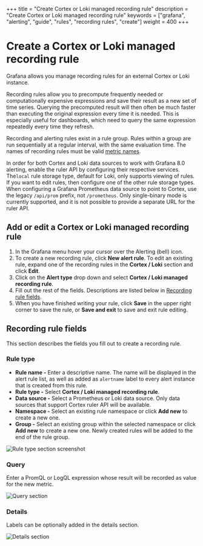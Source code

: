 +++
title = "Create Cortex or Loki managed recording rule"
description = "Create Cortex or Loki managed recording rule"
keywords = ["grafana", "alerting", "guide", "rules", "recording rules", "create"]
weight = 400
+++

# Create a Cortex or Loki managed recording rule

Grafana allows you manage recording rules for an external Cortex or Loki instance.

Recording rules allow you to precompute frequently needed or computationally expensive expressions and save their result as a new set of time series. Querying the precomputed result will then often be much faster than executing the original expression every time it is needed. This is especially useful for dashboards, which need to query the same expression repeatedly every time they refresh.

Recording and alerting rules exist in a rule group. Rules within a group are run sequentially at a regular interval, with the same evaluation time. The names of recording rules must be valid [metric names](https://prometheus.io/docs/concepts/data_model/#metric-names-and-labels). 

In order for both Cortex and Loki data sources to work with Grafana 8.0 alerting, enable the ruler API by configuring their respective services. The`local` rule storage type, default for Loki, only supports viewing of rules. If you want to edit rules, then configure one of the other rule storage types. When configuring a Grafana Prometheus data source to point to Cortex, use the legacy `/api/prom` prefix, not `/prometheus`. Only single-binary mode is currently supported, and it is not possible to provide a separate URL for the ruler API.

## Add or edit a Cortex or Loki managed recording rule

1. In the Grafana menu hover your cursor over the Alerting (bell) icon.
1. To create a new recording rule, click **New alert rule**. To edit an existing rule, expand one of the recording rules in the **Cortex / Loki** section and click **Edit**.
1. Click on the **Alert type** drop down and select **Cortex / Loki managed recording rule**.
1. Fill out the rest of the fields. Descriptions are listed below in [Recording rule fields](#recording-rule-fields).
1. When you have finished writing your rule, click **Save** in the upper right corner to save the rule, or **Save and exit** to save and exit rule editing.

## Recording rule fields

This section describes the fields you fill out to create a recording rule.

### Rule type

- **Rule name -** Enter a descriptive name. The name will be displayed in the alert rule list, as well as added as `alertname` label to every alert instance that is created from this rule.
- **Rule type -** Select **Cortex / Loki managed recording rule**.
- **Data source -** Select a Prometheus or Loki data source. Only data sources that support Cortex ruler API will be available.
- **Namespace -** Select an existing rule namespace or click **Add new** to create a new one.
- **Group -** Select an existing group within the selected namespace or click **Add new** to create a new one. Newly created rules will be added to the end of the rule group.

![Rule type section screenshot](/static/img/docs/alerting/unified/rule-edit-cortex-recording-rule-8-2.png 'Rule type section screenshot')

### Query

Enter a PromQL or LogQL expression whose result will be recorded as value for the new metric.

![Query section](/static/img/docs/alerting/unified/rule-edit-cortex-recording-rule-query-8-2.png 'Query section screenshot')


### Details

Labels can be optionally added in the details section.

![Details section](/static/img/docs/alerting/unified/rule-recording-rule-labels-8-2.png 'Details section screenshot')
